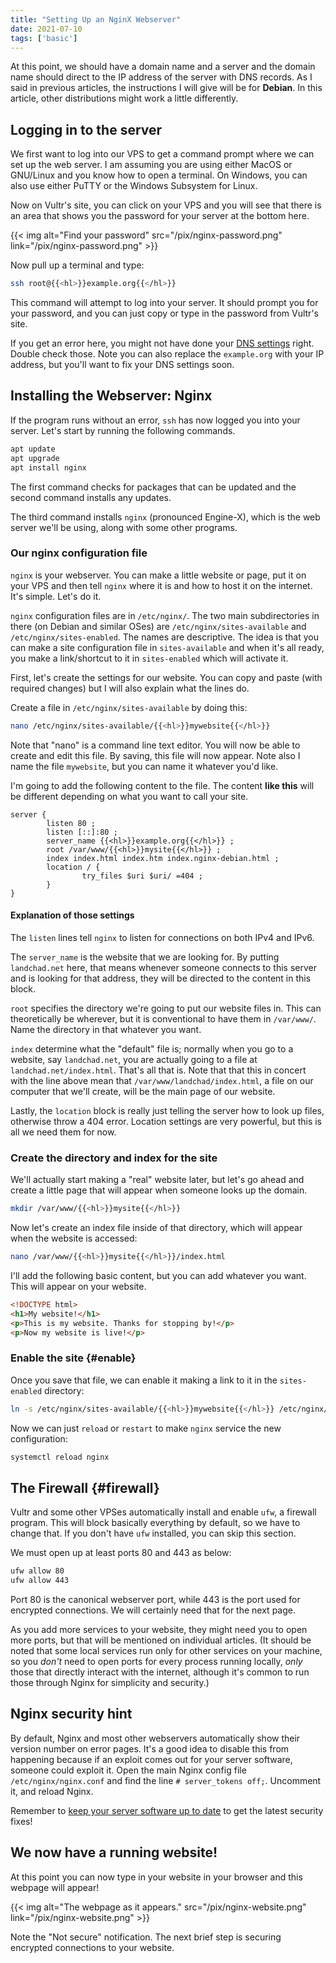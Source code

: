 ```yaml
---
title: "Setting Up an NginX Webserver"
date: 2021-07-10
tags: ['basic']
---
```

At this point, we should have a domain name and a server and the domain
name should direct to the IP address of the server with DNS records. As
I said in previous articles, the instructions I will give will be for
**Debian**. In this article, other distributions might work a little
differently.

## Logging in to the server

We first want to log into our VPS to get a command prompt where we can
set up the web server. I am assuming you are using either MacOS or
GNU/Linux and you know how to open a terminal. On Windows, you can also
use either PuTTY or the Windows Subsystem for Linux.

Now on Vultr\'s site, you can click on your VPS and you will see that
there is an area that shows you the password for your server at the
bottom here.

{{< img alt="Find your password" src="/pix/nginx-password.png" link="/pix/nginx-password.png" >}}

Now pull up a terminal and type:

```sh
ssh root@{{<hl>}}example.org{{</hl>}}
```

This command will attempt to log into your server. It should prompt you
for your password, and you can just copy or type in the password from
Vultr\'s site.

If you get an error here, you might not have done your [DNS
settings](/basic/dns) right. Double check those. Note you can also replace
the `example.org` with your IP address, but you\'ll want to fix your DNS
settings soon.

## Installing the Webserver: Nginx

If the program runs without an error, `ssh` has now logged you into your
server. Let\'s start by running the following commands.

```sh
apt update
apt upgrade
apt install nginx
```

The first command checks for packages that can be updated and the second
command installs any updates.

The third command installs `nginx` (pronounced Engine-X), which is the
web server we\'ll be using, along with some other programs.

### Our nginx configuration file

`nginx` is your webserver. You can make a little website or page, put it
on your VPS and then tell `nginx` where it is and how to host it on the
internet. It\'s simple. Let\'s do it.

`nginx` configuration files are in `/etc/nginx/`. The two main
subdirectories in there (on Debian and similar OSes) are
`/etc/nginx/sites-available` and `/etc/nginx/sites-enabled`. The names
are descriptive. The idea is that you can make a site configuration file
in `sites-available` and when it\'s all ready, you make a link/shortcut
to it in `sites-enabled` which will activate it.

First, let\'s create the settings for our website. You can copy and
paste (with required changes) but I will also explain what the lines do.

Create a file in `/etc/nginx/sites-available` by doing this:

```sh
nano /etc/nginx/sites-available/{{<hl>}}mywebsite{{</hl>}}
```

Note that \"nano\" is a command line text editor. You will now be able
to create and edit this file. By saving, this file will now appear. Note
also I name the file `mywebsite`, but you can name it whatever you\'d
like.

I\'m going to add the following content to the file. The content **like
this** will be different depending on what you want to call your site.

```nginx
server {
        listen 80 ;
        listen [::]:80 ;
        server_name {{<hl>}}example.org{{</hl>}} ;
        root /var/www/{{<hl>}}mysite{{</hl>}} ;
        index index.html index.htm index.nginx-debian.html ;
        location / {
                try_files $uri $uri/ =404 ;
        }
}
```

#### Explanation of those settings

The `listen` lines tell `nginx` to listen for connections on both IPv4
and IPv6.

The `server_name` is the website that we are looking for. By putting
`landchad.net` here, that means whenever someone connects to this server
and is looking for that address, they will be directed to the content in
this block.

`root` specifies the directory we\'re going to put our website files in.
This can theoretically be wherever, but it is conventional to have them
in `/var/www/`. Name the directory in that whatever you want.

`index` determine what the \"default\" file is; normally when you go to
a website, say `landchad.net`, you are actually going to a file at
`landchad.net/index.html`. That\'s all that is. Note that that this in
concert with the line above mean that `/var/www/landchad/index.html`, a
file on our computer that we\'ll create, will be the main page of our
website.

Lastly, the `location` block is really just telling the server how to
look up files, otherwise throw a 404 error. Location settings are very
powerful, but this is all we need them for now.

### Create the directory and index for the site

We\'ll actually start making a \"real\" website later, but let\'s go
ahead and create a little page that will appear when someone looks up
the domain.

```sh
mkdir /var/www/{{<hl>}}mysite{{</hl>}}
```

Now let\'s create an index file inside of that directory, which will
appear when the website is accessed:

```sh
nano /var/www/{{<hl>}}mysite{{</hl>}}/index.html
```

I\'ll add the following basic content, but you can add whatever you
want. This will appear on your website.

```html
<!DOCTYPE html>
<h1>My website!</h1>
<p>This is my website. Thanks for stopping by!</p>
<p>Now my website is live!</p>
```

### Enable the site {#enable}

Once you save that file, we can enable it making a link to it in the
`sites-enabled` directory:

```sh
ln -s /etc/nginx/sites-available/{{<hl>}}mywebsite{{</hl>}} /etc/nginx/sites-enabled
```

Now we can just `reload` or `restart` to make `nginx` service the new
configuration:

```sh
systemctl reload nginx
```

## The Firewall {#firewall}

Vultr and some other VPSes automatically install and enable `ufw`, a
firewall program. This will block basically everything by default, so we
have to change that. If you don\'t have `ufw` installed, you can skip
this section.

We must open up at least ports 80 and 443 as below:

```sh
ufw allow 80
ufw allow 443
```

Port 80 is the canonical webserver port, while 443 is the port used for
encrypted connections. We will certainly need that for the next page.

<aside>

As you add more services to your website, they might need you to open more ports, but that will be mentioned on individual articles.
(It should be noted that some local services run only for other services on your machine, so you *don't* need to open ports for every process running locally, *only* those that directly interact with the internet, although it's common to run those through Nginx for simplicity and security.)

</aside>

## Nginx security hint

By default, Nginx and most other webservers automatically show their
version number on error pages. It\'s a good idea to disable this from
happening because if an exploit comes out for your server software,
someone could exploit it. Open the main Nginx config file
`/etc/nginx/nginx.conf` and find the line `# server_tokens off;`.
Uncomment it, and reload Nginx.

Remember to [keep your server software up to
date](/../maintenance#update) to get the latest security fixes!

## We now have a running website!

At this point you can now type in your website in your browser and this
webpage will appear!

{{< img alt="The webpage as it appears." src="/pix/nginx-website.png" link="/pix/nginx-website.png" >}}

Note the \"Not secure\" notification. The next brief step is securing
encrypted connections to your website.
